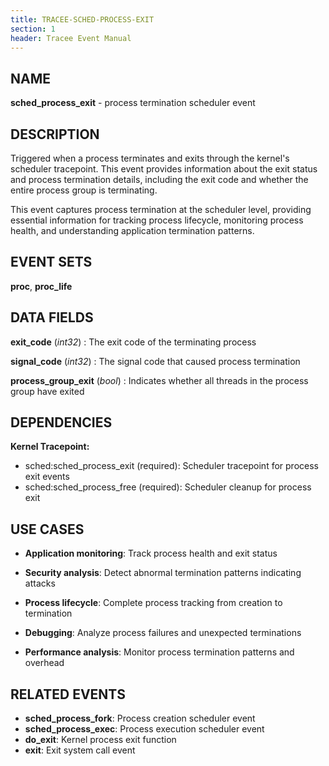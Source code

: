 ```yaml
---
title: TRACEE-SCHED-PROCESS-EXIT
section: 1
header: Tracee Event Manual
---
```


## NAME

**sched_process_exit** - process termination scheduler event

## DESCRIPTION

Triggered when a process terminates and exits through the kernel's scheduler tracepoint. This event provides information about the exit status and process termination details, including the exit code and whether the entire process group is terminating.

This event captures process termination at the scheduler level, providing essential information for tracking process lifecycle, monitoring process health, and understanding application termination patterns.

## EVENT SETS

**proc**, **proc_life**

## DATA FIELDS

**exit_code** (*int32*)
: The exit code of the terminating process

**signal_code** (*int32*)
: The signal code that caused process termination

**process_group_exit** (*bool*)
: Indicates whether all threads in the process group have exited

## DEPENDENCIES

**Kernel Tracepoint:**

- sched:sched_process_exit (required): Scheduler tracepoint for process exit events
- sched:sched_process_free (required): Scheduler cleanup for process exit

## USE CASES

- **Application monitoring**: Track process health and exit status

- **Security analysis**: Detect abnormal termination patterns indicating attacks

- **Process lifecycle**: Complete process tracking from creation to termination

- **Debugging**: Analyze process failures and unexpected terminations

- **Performance analysis**: Monitor process termination patterns and overhead

## RELATED EVENTS

- **sched_process_fork**: Process creation scheduler event
- **sched_process_exec**: Process execution scheduler event
- **do_exit**: Kernel process exit function
- **exit**: Exit system call event